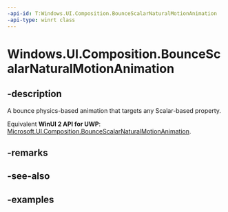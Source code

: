 ```yaml
---
-api-id: T:Windows.UI.Composition.BounceScalarNaturalMotionAnimation
-api-type: winrt class
---
```


<!-- Class syntax.
public class BounceScalarNaturalMotionAnimation : ScalarNaturalMotionAnimation, ScalarNaturalMotionAnimation
-->

# Windows.UI.Composition.BounceScalarNaturalMotionAnimation

## -description

A bounce physics-based animation that targets any Scalar-based property.

Equivalent **WinUI 2 API for UWP**: [Microsoft.UI.Composition.BounceScalarNaturalMotionAnimation](/windows/winui/api/microsoft.ui.composition.bouncescalarnaturalmotionanimation).

## -remarks

## -see-also

## -examples

